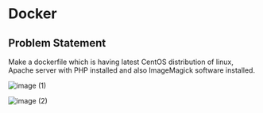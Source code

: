 # Docker

## Problem Statement
Make a dockerfile which is having latest CentOS distribution of linux, Apache server with PHP installed and also ImageMagick software installed.

![image (1)](https://user-images.githubusercontent.com/67871362/179025309-d150ba63-9959-4ffb-9008-346910303e8b.png)

![image (2)](https://user-images.githubusercontent.com/67871362/179025357-3e888d71-979c-4bd2-b5cd-400befc174da.png)
